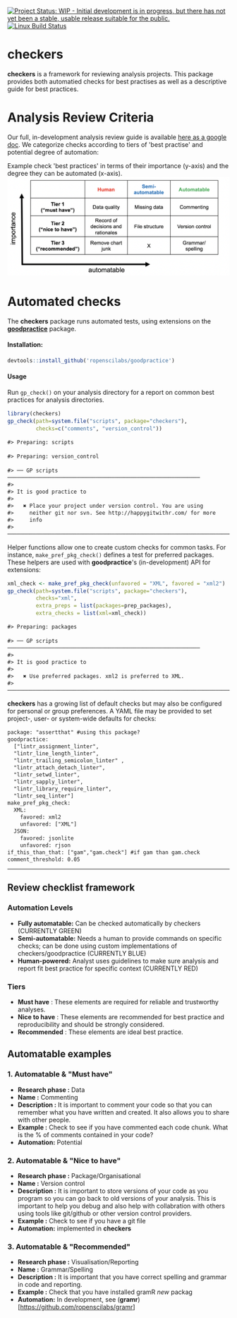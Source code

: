 
[![Project Status: WIP - Initial development is in progress, but there has not yet been a stable, usable release suitable for the public.](http://www.repostatus.org/badges/latest/wip.svg)](http://www.repostatus.org/#wip) [![Linux Build Status](http://travis-ci.org/noamross/checkers.svg?branch=master)](https://travis-ci.org/noamross/checkers)

checkers
========

**checkers** is a framework for reviewing analysis projects. This package provides both automatied checks for best practises as well as a descriptive guide for best practices.

Analysis Review Criteria
========================

Our full, in-development analysis review guide is available [here as a google doc](https://docs.google.com/document/d/1OYcWJUk-MiM2C1TIHB1Rn6rXoF5fHwRX-7_C12Blx8g/edit#). We categorize checks according to tiers of 'best practise' and potential degree of automation:

Example check 'best practices' in terms of their importance (y-axis) and the degree they can be automated (x-axis). ![](figs/compendium.png)

Automated checks
================

The **checkers** package runs automated tests, using extensions on the [**goodpractice**](https://github.com/MangoTheCat/goodpractice/) package.

#### Installation:

``` r
devtools::install_github('ropenscilabs/goodpractice')
```

#### Usage

Run `gp_check()` on your analysis directory for a report on common best practices for analysis directories.

``` r
library(checkers)
gp_check(path=system.file("scripts", package="checkers"),
         checks=c("comments", "version_control"))
```

    #> Preparing: scripts

    #> Preparing: version_control

    #> ── GP scripts ─────────────────────────────────────────────────────────────
    #> 
    #> It is good practice to
    #> 
    #>   ✖ Place your project under version control. You are using
    #>     neither git nor svn. See http://happygitwithr.com/ for more
    #>     info
    #> ───────────────────────────────────────────────────────────────────────────

Helper functions allow one to create custom checks for common tasks. For instance, `make_pref_pkg_check()` defines a test for preferred packages. These helpers are used with **goodpractice**'s (in-development) API for extensions:

``` r
xml_check <- make_pref_pkg_check(unfavored = "XML", favored = "xml2")
gp_check(path=system.file("scripts", package="checkers"),
         checks="xml",
         extra_preps = list(packages=prep_packages),
         extra_checks = list(xml=xml_check))
```

    #> Preparing: packages

    #> ── GP scripts ─────────────────────────────────────────────────────────────
    #> 
    #> It is good practice to
    #> 
    #>   ✖ Use preferred packages. xml2 is preferred to XML.
    #> ───────────────────────────────────────────────────────────────────────────

**checkers** has a growing list of default checks but may also be configured for personal or group preferences. A YAML file may be provided to set project-, user- or system-wide defaults for checks:

    package: "assertthat" #using this package?
    goodpractice:
      ["lintr_assignment_linter",
      "lintr_line_length_linter",
      "lintr_trailing_semicolon_linter" ,
      "lintr_attach_detach_linter",
      "lintr_setwd_linter",
      "lintr_sapply_linter",
      "lintr_library_require_linter",
      "lintr_seq_linter"]
    make_pref_pkg_check:
      XML:
        favored: xml2
        unfavored: ["XML"]
      JSON:
        favored: jsonlite
        unfavored: rjson
    if_this_than_that: ["gam","gam.check"] #if gam than gam.check
    comment_threshold: 0.05

------------------------------------------------------------------------

Review checklist framework
--------------------------

### Automation Levels

-   **Fully automatable:** Can be checked automatically by checkers (CURRENTLY GREEN)
-   **Semi-automatable:** Needs a human to provide commands on specific checks; can be done using custom implementations of checkers/goodpractice (CURRENTLY BLUE)
-   **Human-powered:** Analyst uses guidelines to make sure analysis and report fit best practice for specific context (CURRENTLY RED)

### Tiers

-   **Must have** : These elements are required for reliable and trustworthy analyses.
-   **Nice to have** : These elements are recommended for best practice and reproducibility and should be strongly considered.
-   **Recommended** : These elements are ideal best practice.

Automatable examples
--------------------

### 1. **Automatable & "Must have"**

-   **Research phase :** Data
-   **Name :** Commenting
-   **Description :** It is important to comment your code so that you can remember what you have written and created. It also allows you to share with other people.
-   **Example :** Check to see if you have commented each code chunk. What is the % of comments contained in your code?
-   **Automation:** Potential

### 2. **Automatable & "Nice to have"**

-   **Research phase :** Package/Organisational
-   **Name :** Version control
-   **Description :** It is important to store versions of your code as you program so you can go back to old versions of your analysis. This is important to help you debug and also help with collabration with others using tools like git/github or other version control providers.
-   **Example :** Check to see if you have a git file
-   **Automation:** implemented in **checkers**

### 3. **Automatable & "Recommended"**

-   **Research phase :** Visualisation/Reporting
-   **Name :** Grammar/Spelling
-   **Description :** It is important that you have correct spelling and grammar in code and reporting.
-   **Example :** Check that you have installed gramR *new* packag
-   **Automation:** In development, see (**gramr**)\[<https://github.com/ropenscilabs/gramr>\]
